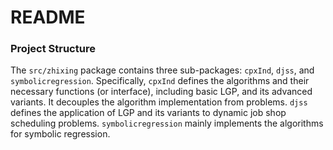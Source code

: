 # README #

### Project Structure ###

The `src/zhixing` package contains three sub-packages: `cpxInd`, `djss`, and `symbolicregression`. Specifically, `cpxInd` defines the algorithms and their necessary functions (or interface), including basic LGP, and its advanced variants. It decouples the algorithm implementation from problems. `djss` defines the application of LGP and its variants to dynamic job shop scheduling problems. `symbolicregression` mainly implements the algorithms for symbolic regression.

